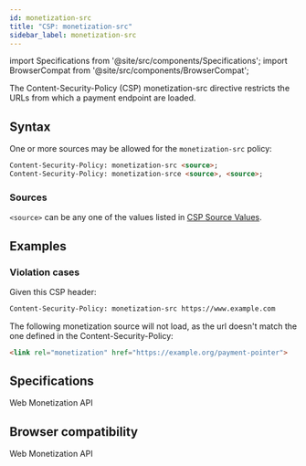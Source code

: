 ```yaml
---
id: monetization-src
title: "CSP: monetization-src"
sidebar_label: monetization-src
---
```

import Specifications from '@site/src/components/Specifications';
import BrowserCompat from '@site/src/components/BrowserCompat';

The Content-Security-Policy (CSP) monetization-src directive restricts the URLs from which a payment endpoint are loaded. 

## Syntax

One or more sources may be allowed for the `monetization-src` policy:

```html
Content-Security-Policy: monetization-src <source>;
Content-Security-Policy: monetization-srce <source>, <source>;
```

### Sources

`<source>` can be any one of the values listed in [CSP Source Values](https://developer.mozilla.org/en-US/docs/Web/HTTP/Headers/Content-Security-Policy/Sources#sources).

## Examples
### Violation cases

Given this CSP header: 

```html
Content-Security-Policy: monetization-src https://www.example.com
```

The following monetization source will not load, as the url doesn't match the one defined in the Content-Security-Policy: 

```html
<link rel="monetization" href="https://example.org/payment-pointer">
```


## Specifications

<Specifications link="monetization-src-directive">Web Monetization API</Specifications>

## Browser compatibility

<BrowserCompat data="monetization-src.json">Web Monetization API</BrowserCompat>

